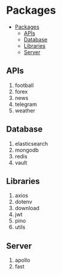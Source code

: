 # Packages

- [Packages](#packages)
  - [APIs](#apis)
  - [Database](#database)
  - [Libraries](#libraries)
  - [Server](#server)

## APIs

1. football
2. forex
3. news
4. telegram
5. weather

## Database

1. elasticsearch
2. mongodb
3. redis
4. vault

## Libraries

1. axios
2. dotenv
3. download
4. jwt
5. pino
6. utils

## Server

1. apollo
2. fast
